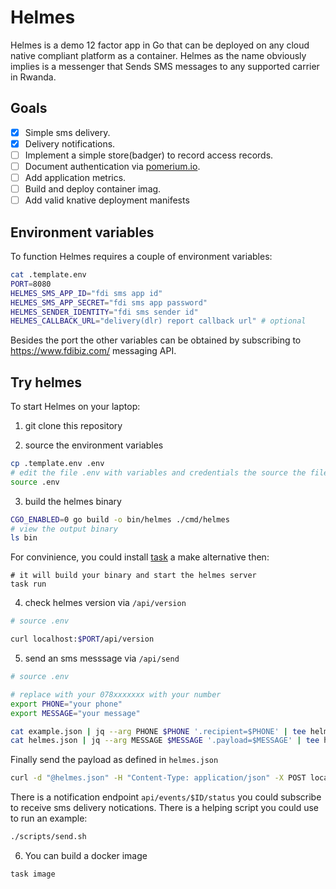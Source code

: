 # Helmes

Helmes is a demo 12 factor app in Go that can be deployed on any cloud native compliant platform as a container.
Helmes as the name obviously implies is a messenger that Sends SMS messages to any supported carrier in Rwanda.

## Goals

- [x] Simple sms delivery.
- [x] Delivery notifications.
- [ ] Implement a simple store(badger) to record access records.
- [ ] Document authentication via [pomerium.io](https://www.pomerium.io/).
- [ ] Add application metrics.
- [ ] Build and deploy container imag.
- [ ] Add valid knative deployment manifests

## Environment variables
To function Helmes requires a couple of environment variables:

```bash
cat .template.env
PORT=8080
HELMES_SMS_APP_ID="fdi sms app id"
HELMES_SMS_APP_SECRET="fdi sms app password"
HELMES_SENDER_IDENTITY="fdi sms sender id"
HELMES_CALLBACK_URL="delivery(dlr) report callback url" # optional
```

Besides the port the other variables can be obtained by subscribing to https://www.fdibiz.com/ messaging API.

## Try helmes
To start Helmes on your laptop:

1. git clone this repository

2. source the environment variables
```bash
cp .template.env .env
# edit the file .env with variables and credentials the source the file
source .env

```

3. build the helmes binary
```bash
CGO_ENABLED=0 go build -o bin/helmes ./cmd/helmes
# view the output binary
ls bin
```

For convinience, you could install [task](https://taskfile.dev/) a make alternative then:
```
# it will build your binary and start the helmes server
task run 
```

4. check helmes version via `/api/version`

```bash
# source .env

curl localhost:$PORT/api/version
```
5. send an sms messsage via `/api/send`

````bash
# source .env

# replace with your 078xxxxxxx with your number
export PHONE="your phone"
export MESSAGE="your message"

cat example.json | jq --arg PHONE $PHONE '.recipient=$PHONE' | tee helmes.json
cat helmes.json | jq --arg MESSAGE $MESSAGE '.payload=$MESSAGE' | tee helmes.json
 ````

Finally send the payload as defined in `helmes.json`

```bash
curl -d "@helmes.json" -H "Content-Type: application/json" -X POST localhost:$PORT/api/send
```

There is a notification endpoint `api/events/$ID/status` you could subscribe to receive
sms delivery notications. There is a helping script you could use to run an example:

```bash
./scripts/send.sh
```

6. You can build a docker image
```bash
task image
```
